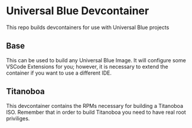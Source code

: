 # Universal Blue Devcontainer

This repo builds devcontainers for use with Universal Blue projects

## Base
This can be used to build any Universal Blue Image. It will configure some VSCode Extensions for you; however, it is necessary to extend the container if you want to use a different IDE.

## Titanoboa
This devcontainer contains the RPMs necessary for building a Titanoboa ISO. Remember that in order to build Titanoboa you need to have real root priviliges.
